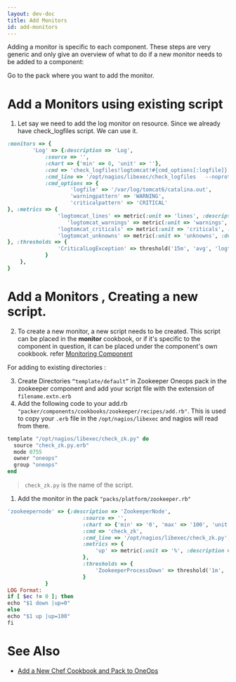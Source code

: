 ```yaml
---
layout: dev-doc
title: Add Monitors
id: add-monitors
---
```


Adding a monitor is specific to each component. These steps are very generic and only give an overview of what to do if a new monitor needs to be added to a component:

Go to the pack where you want to add the monitor.

# Add a Monitors using existing script

1. Let say we need to add the log monitor on resource. Since we already have check_logfiles script. We can use it.

~~~ruby
:monitors => {  
    	'Log' => {:description => 'Log',
          	:source => '',
          	:chart => {'min' => 0, 'unit' => ''},
          	:cmd => 'check_logfiles!logtomcat!#{cmd_options[:logfile]}!#{cmd_options[:warningpattern]}!#{cmd_options[:criticalpattern]}',
          	:cmd_line => '/opt/nagios/libexec/check_logfiles   --noprotocol --tag=$ARG1$ --logfile=$ARG2$ --warningpattern="$ARG3$" --criticalpattern="$ARG4$"'
          	:cmd_options => {
                	'logfile' => '/var/log/tomcat6/catalina.out',
                	'warningpattern' => 'WARNING',
                	'criticalpattern' => 'CRITICAL'
}, :metrics => {
               	'logtomcat_lines' => metric(:unit => 'lines', :description => 'Scanned Lines', :dstype => 'GAUGE'),
                   'logtomcat_warnings' => metric(:unit => 'warnings', :description => 'Warnings', :dstype => 'GAUGE'),
               	'logtomcat_criticals' => metric(:unit => 'criticals', :description => 'Criticals', :dstype => 'GAUGE'),
               	'logtomcat_unknowns' => metric(:unit => 'unknowns', :description => 'Unknowns', :dstype => 'GAUGE')
}, :thresholds => {
            	'CriticalLogException' => threshold('15m', 'avg', 'logtomcat_criticals', trigger('>=', 1, 15, 1), reset('<', 1, 15, 1)),
           	}
 	},          
}
~~~

# Add a Monitors , Creating a new script.
2. To create a new monitor, a new script needs to be created. This script can be placed in the **monitor** cookbook, or if it's specific to the component in question, it can be placed under the component's own cookbook.
 refer [Monitoring Component](https://github.com/oneops/oneops-admin/tree/master/lib/shared/cookbooks/monitor/files/default)

For adding to existing directories :

3. Create Directories `“template/default”` in Zookeeper Oneops pack in the zookeeper component and add your script file with the extension of `filename.extn.erb`
4. Add the following code to your add.rb `"packer/components/cookbooks/zookeeper/recipes/add.rb"`. This is used to copy your `.erb` file in the `/opt/nagios/libexec` and nagios will read from there.

~~~ruby
template "/opt/nagios/libexec/check_zk.py" do
  source "check_zk.py.erb"
  mode 0755
  owner "oneops"
  group "oneops"
end
~~~

> `check_zk.py` is the name of the script.

1. Add the monitor in the pack `"packs/platform/zookeeper.rb"`

~~~ruby
'zookeepernode' => {:description => 'ZookeeperNode',
                       	:source => '',
                       	:chart => {'min' => '0', 'max' => '100', 'unit' => 'Percent'},
                       	:cmd => 'check_zk',
                       	:cmd_line => '/opt/nagios/libexec/check_zk.py',
                       	:metrics => {
                           	'up' => metric(:unit => '%', :description => 'Percent Up'),
                       	},
                       	:thresholds => {
                           	'ZookeeperProcessDown' => threshold('1m', 'avg', 'up', trigger('<', 90, 1, 1), reset('>', 90, 1, 1))
                       	}
         	}
LOG Format:
if [ $ec != 0 ]; then
echo "$1 down |up=0"
else
echo "$1 up |up=100"
fi
~~~

# See Also

* <a href="/developer/howto/add-new-chef-cookbook-pack.html">Add a New Chef Cookbook and Pack to OneOps</a>
